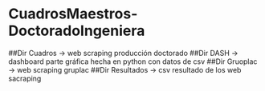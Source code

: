 ﻿# CuadrosMaestros-DoctoradoIngeniera

##Dir Cuadros 
→ web scraping producción doctorado 
##Dir DASH
→ dashboard parte gráfica hecha en python
con datos de csv
##Dir Gruoplac 
→ web scraping gruplac 
##Dir Resultados
→ csv resultado de los web sacraping
